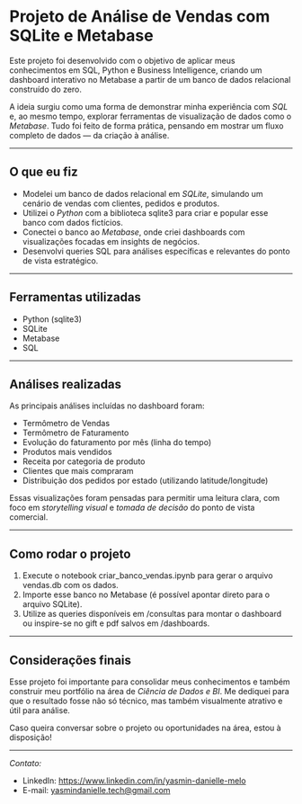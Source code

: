 # Projeto de Análise de Vendas com SQLite e Metabase

Este projeto foi desenvolvido com o objetivo de aplicar meus conhecimentos em SQL, Python e Business Intelligence, criando um dashboard interativo no Metabase a partir de um banco de dados relacional construído do zero.

A ideia surgiu como uma forma de demonstrar minha experiência com *SQL* e, ao mesmo tempo, explorar ferramentas de visualização de dados como o *Metabase*. Tudo foi feito de forma prática, pensando em mostrar um fluxo completo de dados — da criação à análise.

---

## O que eu fiz

- Modelei um banco de dados relacional em *SQLite*, simulando um cenário de vendas com clientes, pedidos e produtos.
- Utilizei o *Python* com a biblioteca sqlite3 para criar e popular esse banco com dados fictícios.
- Conectei o banco ao *Metabase*, onde criei dashboards com visualizações focadas em insights de negócios.
- Desenvolvi queries SQL para análises específicas e relevantes do ponto de vista estratégico.

---

## Ferramentas utilizadas

- Python (sqlite3)
- SQLite
- Metabase
- SQL

---

## Análises realizadas

As principais análises incluídas no dashboard foram:

- Termômetro de Vendas
- Termômetro de Faturamento
- Evolução do faturamento por mês (linha do tempo)
- Produtos mais vendidos
- Receita por categoria de produto
- Clientes que mais compraram
- Distribuição dos pedidos por estado (utilizando latitude/longitude)

Essas visualizações foram pensadas para permitir uma leitura clara, com foco em *storytelling visual* e *tomada de decisão* do ponto de vista comercial.

---

## Como rodar o projeto

1. Execute o notebook criar_banco_vendas.ipynb para gerar o arquivo vendas.db com os dados.
2. Importe esse banco no Metabase (é possível apontar direto para o arquivo SQLite).
3. Utilize as queries disponíveis em /consultas para montar o dashboard ou inspire-se no gift e pdf salvos em /dashboards.

---

## Considerações finais

Esse projeto foi importante para consolidar meus conhecimentos e também construir meu portfólio na área de *Ciência de Dados e BI*. Me dediquei para que o resultado fosse não só técnico, mas também visualmente atrativo e útil para análise.

Caso queira conversar sobre o projeto ou oportunidades na área, estou à disposição!

---

*Contato:*

- LinkedIn: https://www.linkedin.com/in/yasmin-danielle-melo
- E-mail: yasmindanielle.tech@gmail.com
